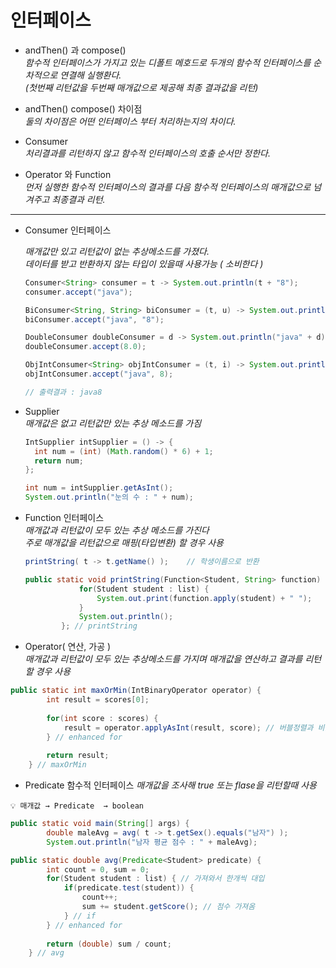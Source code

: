 # 인터페이스  

- andThen() 과 compose()  
_함수적 인터페이스가 가지고 있는 디폴트 메호드로 두개의 함수적 인터페이스를 순차적으로 연결해 실행환다.  
(첫번째 리턴값을 두번째 매개값으로 제공해 최종 결과값을 리턴)_

- andThen() compose() 차이점  
_둘의 차이점은 어떤 인터페이스 부터 처리하는지의 차이다._  
  
- Consumer  
_처리결과를 리턴하지 않고 함수적 인터페이스의 호출 순서만 정한다._
  
- Operator 와 Function  
_먼저 실행한 함수적 인터페이스의 결과를 다음 함수적 인터페이스의 매개값으로 넘겨주고
최종결과 리턴._  
---
- Consumer 인터페이스
    
  _매개값만 있고 리턴값이 없는 추상메소드를 가졌다._  
  *데이터를 받고 반환하지 않는 타입이 있을때 사용가능 ( 소비한다 )*  
  ```java
  Consumer<String> consumer = t -> System.out.println(t + "8");
  consumer.accept("java");

  BiConsumer<String, String> biConsumer = (t, u) -> System.out.println(t + u);
  biConsumer.accept("java", "8");

  DoubleConsumer doubleConsumer = d -> System.out.println("java" + d);
  doubleConsumer.accept(8.0);

  ObjIntConsumer<String> objIntConsumer = (t, i) -> System.out.println(t+i);
  objIntConsumer.accept("java", 8);
  
  // 출력결과 : java8
  ```  
  
- Supplier  
    *매개값은 없고 리턴값만 있는 추상 메소드를 가짐*
  ```java
  IntSupplier intSupplier = () -> {
    int num = (int) (Math.random() * 6) + 1;
    return num;
  };

  int num = intSupplier.getAsInt();
  System.out.println("눈의 수 : " + num);
  ```  
  
- Function 인터페이스  
*매개값과 리턴값이 모두 있는 추상 메소드를 가진다*  
*주로 매개값을 리턴값으로 매핑(타입변환) 할 경우 사용*  

    ```java
    printString( t -> t.getName() ); 	// 학생이름으로 반환

    public static void printString(Function<Student, String> function) {
                for(Student student : list) {
                    System.out.print(function.apply(student) + " ");
                }
                System.out.println();
            }; // printString
    ```
- Operator( 연산, 가공 )  
*매개값과 리턴값이 모두 있는 추상메소드를 가지며 매개값을 연산하고 결과를 리턴할 경우 사용*  
```java
public static int maxOrMin(IntBinaryOperator operator) {
		int result = scores[0];
		
		for(int score : scores) {
			result = operator.applyAsInt(result, score); // 버블정렬과 비슷
		} // enhanced for
		
		return result;
	} // maxOrMin
```    

- Predicate 함수적 인터페이스
*매개값을 조사해 true 또는 flase을 리턴할때 사용*  
```
💡 매개값 → Predicate  → boolean
```
```java
public static void main(String[] args) {
		double maleAvg = avg( t -> t.getSex().equals("남자") );
		System.out.println("남자 평균 점수 : " + maleAvg);

public static double avg(Predicate<Student> predicate) {
		int count = 0, sum = 0;
		for(Student student : list) { // 가져와서 한개씩 대입
			if(predicate.test(student)) { 
				count++;
				sum += student.getScore(); // 점수 가져옴
			} // if	
		} // enhanced for
		
		return (double) sum / count;
	} // avg
```

